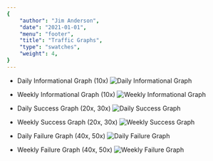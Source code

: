 ```yaml
---
{
	"author": "Jim Anderson",
	"date": "2021-01-01",
	"menu": "footer",
	"title": "Traffic Graphs",
	"type": "swatches",
	"weight": 4,
}
---
```


- Daily Informational Graph (10x)
![Daily Informational Graph](/traffic_graphs/thesemicolons.com-httpd_informational.png)

- Weekly Informational Graph (10x)
![Weekly Informational Graph](/traffic_graphs/thesemicolons.com-httpd_informational7.png)

- Daily Success Graph (20x, 30x)
![Daily Success Graph](/traffic_graphs/thesemicolons.com-httpd_success.png)

- Weekly Success Graph (20x, 30x)
![Weekly Success Graph](/traffic_graphs/thesemicolons.com-httpd_success7.png)

- Daily Failure Graph (40x, 50x)
![Daily Failure Graph](/traffic_graphs/thesemicolons.com-httpd_failure.png)

- Weekly Failure Graph (40x, 50x)
![Weekly Failure Graph](/traffic_graphs/thesemicolons.com-httpd_failure7.png)
